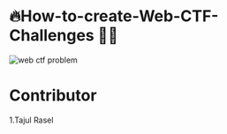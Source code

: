# 🔥How-to-create-Web-CTF-Challenges 👨‍🍳

![web ctf problem](https://user-images.githubusercontent.com/55437834/160621933-4b824393-edbc-4ade-9ad0-6e1c562d8d42.png)

# Contributor
   1.Tajul Rasel 
